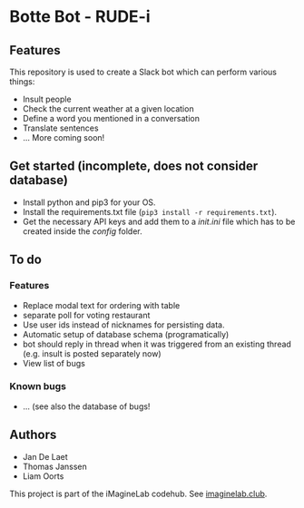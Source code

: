# Botte Bot - RUDE-i

## Features
This repository is used to create a Slack bot which can perform various things:
* Insult people
* Check the current weather at a given location
* Define a word you mentioned in a conversation
* Translate sentences
* ... More coming soon!

## Get started (incomplete, does not consider database)
* Install python and pip3 for your OS.
* Install the requirements.txt file (`pip3 install -r requirements.txt`).
* Get the necessary API keys and add them to a _init.ini_ file which has to be created inside the _config_ folder.

## To do
### Features
* Replace modal text for ordering with table
* separate poll for voting restaurant
* Use user ids instead of nicknames for persisting data.
* Automatic setup of database schema (programatically)
* bot should reply in thread when it was triggered from an existing thread (e.g. insult is posted separately now)
* View list of bugs

### Known bugs
* ... (see also the database of bugs!

## Authors
* Jan De Laet
* Thomas Janssen
* Liam Oorts

This project is part of the iMagineLab codehub. See [imaginelab.club]().
